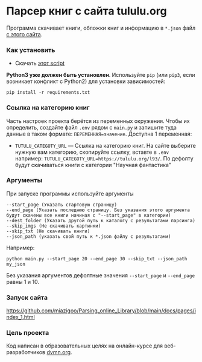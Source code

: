 # Парсер книг с сайта tululu.org

Программа скачивает книги, обложки книг и информацию в `*.json` файл [с этого сайта](https://tululu.org/txt.php).


### Как установить

* Скачать [этот script](https://github.com/miazigoo/Parsing_online_Library)

**Python3 уже должен быть установлен**. 
Используйте `pip` (или `pip3`, если возникает конфликт с Python2) для установки зависимостей:
```properties
pip install -r requirements.txt
```

### Ссылка на категорию книг

Часть настроек проекта берётся из переменных окружения. Чтобы их определить, создайте файл `.env` рядом с `main.py` и запишите туда данные в таком формате: `ПЕРЕМЕННАЯ=значение`.
Доступна 1 переменная:
- `TUTULU_CATEGOTY_URL` — Ссылка на категорию книг. На сайте выберите нужную вам категорию, скопируйте ссылку, вставте в `.env` например: `TUTULU_CATEGOTY_URL=https://tululu.org/l93/`. По дефолту будут скачиваться книги с категории "Научная фантастика"

### Аргументы

При запуске программы используйте аргументы 
```commandline
--start_page (Указать стартовую страницу)
--end_page (Указать последнюю страницу. Без указания этого аргумента будут скачены все книги начиная с "--start_page" в категории)
--dest_folder (Указать другой путь к каталогу с результатами парсинга)
--skip_imgs (Не скачивать картинки)
--skip_txt (Не скачивать книги)
--json_path (указать свой путь к *.json файлу с результатами)
```
Например:
```commandline
python main.py --start_page 20 --end_page 30 --skip_txt --json_path my_json
```
Без указания аргументов дефолтные значения `--start_page` и `--end_page` равны 1 и 10.

### Запуск сайта
https://github.com/miazigoo/Parsing_online_Library/blob/main/docs/pages/index_1.html

### Цель проекта

Код написан в образовательных целях на онлайн-курсе для веб-разработчиков [dvmn.org](https://dvmn.org/).
